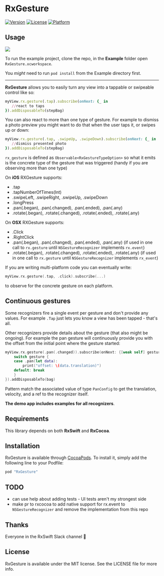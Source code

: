 # RxGesture

[![Version](https://img.shields.io/cocoapods/v/RxGesture.svg?style=flat)](http://cocoapods.org/pods/RxGesture)
[![License](https://img.shields.io/cocoapods/l/RxGesture.svg?style=flat)](http://cocoapods.org/pods/RxGesture)
[![Platform](https://img.shields.io/cocoapods/p/RxGesture.svg?style=flat)](http://cocoapods.org/pods/RxGesture)

## Usage

![](Pod/Assets/demo.gif)

To run the example project, clone the repo, in the __Example__ folder open `RxGesture.xcworkspace`.

You _might_ need to run `pod install` from the Example directory first.

---

__RxGesture__ allows you to easily turn any view into a tappable or swipeable control like so:

```ruby
myView.rx.gesture(.tap).subscribe(onNext: {_ in
   //react to taps
}).addDisposableTo(stepBag)
```

You can also react to more than one type of gesture. For example to dismiss a photo preview you might want to do that when the user taps it, or swipes up or down:

```ruby
myView.rx.gesture(.tap, .swipeUp, .swipeDown).subscribe(onNext: {_ in
   //dismiss presented photo
}).addDisposableTo(stepBag)
```

`rx_gesture` is defined as `Observable<RxGestureTypeOption>` so what it emits is the concrete type of the gesture that was triggered (handy if you are observing more than one type)

On __iOS__ RXGesture supports:

 - .tap
 - .tapNumberOfTimes(Int)
 - .swipeLeft, .swipeRight, .swipeUp, .swipeDown
 - .longPress
 - .pan(.began), .pan(.changed), .pan(.ended), .pan(.any)
 - .rotate(.began), .rotate(.changed), .rotate(.ended), .rotate(.any)

On __OSX__ RXGesture supports:

 - .Click
 - .RightClick
 - .pan(.began), .pan(.changed), .pan(.ended), .pan(.any) (if used in one call to `rx.gesture` until `NSGestureRecognizer` implements `rx.event`)
 - .rotate(.began), .rotate(.changed), .rotate(.ended), .rotate(.any) (if used in one call to `rx.gesture` until `NSGestureRecognizer` implements `rx_event`)

If you are writing multi-platform code you can eventually write:

```swift
myView.rx.gesture(.tap, .click).subscribe(...)
```

to observe for the concrete gesture on each platform.

## Continuous gestures

Some recognizers fire a single event per gesture and don't provide any values. For example `.Tap` just lets you know a view has been tapped - that's all.

Other recognizers provide details about the gesture (that also might be ongoing). For example the pan gesture will continuously provide you with the offset from the initial point where the gesture started:

```swift
myView.rx.gesture(.pan(.changed)).subscribe(onNext: {[weak self] gesture in
    switch gesture {
    case .pan(let data):
	    print("offset: \(data.translation)")
    default: break
    }
}).addDisposableTo(bag)
```

Pattern match the associated value of type `PanConfig` to get the translation, velocity, and a ref to the recognizer itself.

__The demo app includes examples for all recognizers__.

## Requirements

This library depends on both __RxSwift__ and __RxCocoa__.

## Installation

RxGesture is available through [CocoaPods](http://cocoapods.org). To install
it, simply add the following line to your Podfile:

```ruby
pod "RxGesture"
```

## TODO

- can use help about adding tests - UI tests aren't my strongest side
- make pr to rxcocoa to add native support for rx.event to `NSGestureRecognizer` and remove the implementation from this repo

## Thanks

Everyone in the RxSwift Slack channel 💯

## License

RxGesture is available under the MIT license. See the LICENSE file for more info.
